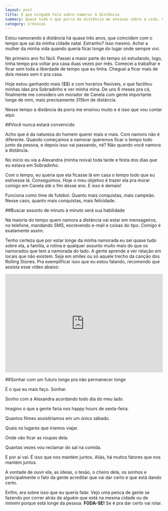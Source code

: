 ```yaml
---
layout: post
title: O que ninguém fala sobre namorar à distância
summary: Quase tudo o que porra da distância me ensinou sobre a vida. Vejo muito gente reclamar e achar isso praticamente impossível, escrevo isso para provar o contrário.
category: Crônicas
---
```


Estou namorando à distância há quase três anos, que coincidem com o tempo que saí da minha cidade natal. Estranho? Isso mesmo. Achei a mulher da minha vida quando queria ficar longe do lugar onde sempre vivi.

No primeiro ano foi fácil. Passei a maior parte do tempo só estudando, logo, tinha tempo pra voltar pra casa duas vezes por mês. Comecei a trabalhar e ficar sem toda a liberdade de tempo que eu tinha. Cheguei a ficar mais de dois meses sem ir pra casa.

Hoje estou ganhando mais ($$) e com horários flexíveis, o que facilitou minhas idas pra Sobradinho e ver minha mina. De uns 6 meses pra cá, finalmente me considero um morador de Canela com gente importante longe de mim, mais precisamente 315km de distância.

Nesse tempo a distância da porra me ensinou muito e é isso que vou contar aqui.

##Você nunca estará convencido

Acho que é da natureza do homem querer mais e mais. Com namoro não é diferente. Quando começamos a namorar queremos ficar o tempo todo junto da pessoa, e depois isso vai passando, né? Não quando você namora a distância.

No início eu via a Alexandra (minha noiva) toda tarde e festa dos dias que eu estava em Sobradinho.

Com o tempo, eu queria que ela ficasse lá em casa o tempo todo que eu estivesse lá. Conseguimos. Hoje o meu objetivo é trazer ela pra morar comigo em Canela até o fim desse ano. E isso é demais!

Funciona como time de futebol. Quanto mais conquistas, mais campeão. Nesse caso, quanto mais conquistas, mais felicidade.

##Buscar assunto de minuto à minuto será sua habilidade

Na maioria do tempo quem namora a distância vai estar em mensageiros, no telefone, mandando SMS, escrevendo e-mail e coisas do tipo. Comigo é exatamente assim.

Tenho certeza que por estar longe da minha namorada eu sei quase tudo sobre ela, a família, a rotina e qualquer assunto muito mais do que os namorados que tem a namorada do lado. A gente aprende a ver relação em locais que não existem. Seja em smiles ou só aquele trecho da canção dos Rolling Stones. Pra exemplificar isso que eu estou falando, recomendo que assista esse vídeo abaixo:

<iframe width="100%" height="315" src="https://www.youtube.com/embed/iqqQUsuel_0" frameborder="0" allowfullscreen></iframe>

##Sonhar com um futuro longe pra não permanecer longe

É o que eu mais faço. Sonhar.

Sonho com a Alexandra acordando todo dia do meu lado.

Imagino o que a gente faria nos happy hours de sexta-feira.

Quantos filmes assistiríamos em um único sábado.

Quais os lugares que iriamos viajar.

Onde vão ficar as roupas dela.

Quantas vezes vou reclamar do sal na comida.

E por aí vai. É isso que nos mantém juntos. Aliás, há muitos fatores que nos mantém juntos.

A vontade de ouvir ela, as ideias, o tesão, o cheiro dela, os sonhos e principalmente o fato da gente acreditar que vai dar certo e que está dando certo.

Enfim, era sobre isso que eu queria falar. Vejo uma penca de gente se fazendo por correr atrás de alguém que está na mesma cidade ou de *mimimi* porque está longe da pessoa. **FODA-SE!** Se é pra dar certo vai rolar.
